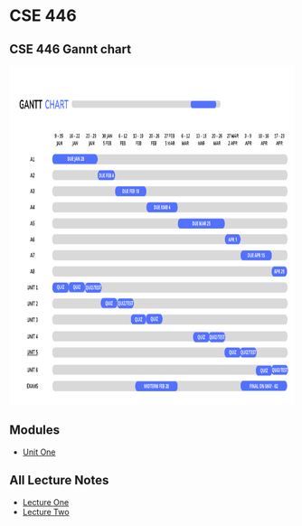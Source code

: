 # CSE 446

<h2>CSE 446 Gannt chart</h2>
<a href="https://www.canva.com/design/DAFXPhR03uo/Ck2dcI6h8fnkCA4B9MuQZg/edit">
 <img src="./chart.png" alt="Project Gannt Chart" title="Project Gannt Chart" style="width: 1000px; height: 600px;" />
  </a>


## Modules 
* [Unit One](https://github.com/berrios96sean/CSE-446-/tree/main/Unit_One)

## All Lecture Notes
* [Lecture One](https://github.com/berrios96sean/CSE-446-/blob/main/Unit_One/1_1_Notes.txt)<br/>
* [Lecture Two](https://github.com/berrios96sean/CSE-446-/blob/main/Unit_One/1_2_Notes.txt)<br/>

